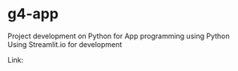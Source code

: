 # g4-app
Project development on Python for App programming using Python <br>
Using Streamlit.io for development

Link: 
